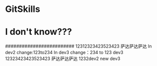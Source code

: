 # GitSkills
# I don't know???
######################### 
12312323423523423
萨达萨达萨达
In dev2 change:123to234
In dev3 change：234 to 123
dev3
12323423423523423
萨达萨达萨达
1232dev2
new dev3